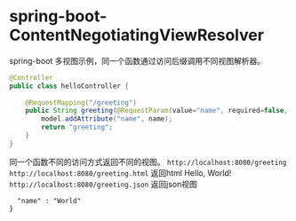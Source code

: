 # spring-boot-ContentNegotiatingViewResolver
spring-boot 多视图示例，同一个函数通过访问后缀调用不同视图解析器。

```java
@Controller
public class helloController {
	
	@RequestMapping("/greeting")
    public String greeting(@RequestParam(value="name", required=false, defaultValue="World") String name, Model model) {
        model.addAttribute("name", name);
        return "greeting";
    }
}
``` 
同一个函数不同的访问方式返回不同的视图。
`http://localhost:8080/greeting` `http://localhost:8080/greeting.html`  返回html  Hello, World!
`http://localhost:8080/greeting.json` 返回json视图
```{
  "name" : "World"
}
```

